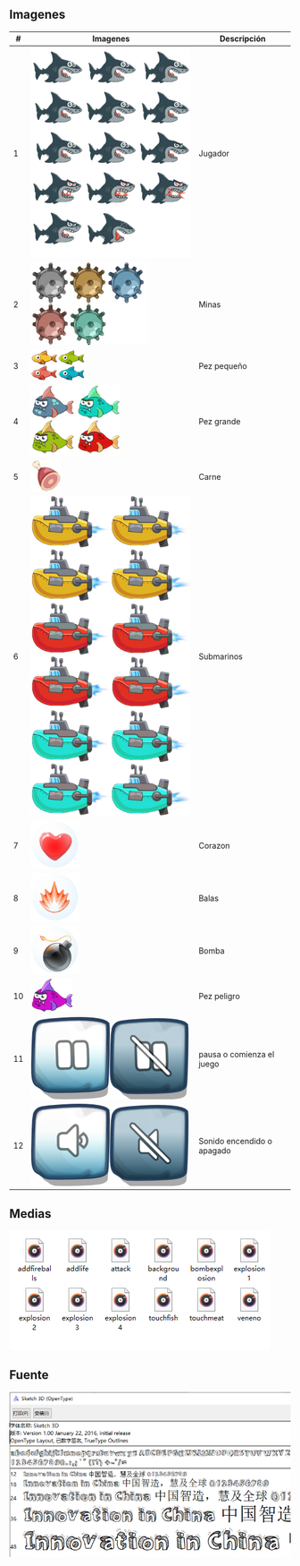 ## Imagenes
|#|Imagenes|Descripción|
|---|---|----|
|1|![Player](https://github.com/ZHAOYANNI/DVI/blob/master/assets/images/shark-sheet0.png)|Jugador|
|2|![Mina](https://github.com/ZHAOYANNI/DVI/blob/master/assets/images/bomb-sheet0.png)|Minas|
|3|![Pez pequeño](https://github.com/ZHAOYANNI/DVI/blob/master/assets/images/smallfish-sheet0.png)|Pez pequeño|
|4|![Pez grande](https://github.com/ZHAOYANNI/DVI/blob/master/assets/images/bigfish-sheet0.png)|Pez grande|
|5|![Carne](https://github.com/ZHAOYANNI/DVI/blob/master/assets/images/meat-sheet0.png)|Carne|
|6|![Submarino](https://github.com/ZHAOYANNI/DVI/blob/master/assets/images/submarino.png)|Submarinos|
|7|![Corazon](https://github.com/ZHAOYANNI/DVI/blob/master/assets/images/sharklife-sheet0.png)|Corazon|
|8|![Balas](https://github.com/ZHAOYANNI/DVI/blob/master/assets/images/fireballs-sheet0.png)|Balas|
|9|![Bomba](https://github.com/ZHAOYANNI/DVI/blob/master/assets/images/superbomb-sheet0.png)|Bomba|
|10|![Pez peligro](https://github.com/ZHAOYANNI/DVI/blob/master/assets/images/bigfish-sheet2.png)|Pez peligro|
|11|![Suspender](https://github.com/ZHAOYANNI/DVI/blob/master/assets/images/btnpause-sheet0.png)|pausa o comienza el juego|
|12|![Sonido](https://github.com/ZHAOYANNI/DVI/blob/master/assets/images/btnsound-sheet1.png)|Sonido encendido o apagado|

## Medias
![Medias](https://github.com/ZHAOYANNI/DVI/blob/master/slides/%E6%8D%95%E8%8E%B7.PNG)

## Fuente
![Funte](https://github.com/ZHAOYANNI/DVI/blob/master/slides/funte.PNG)

